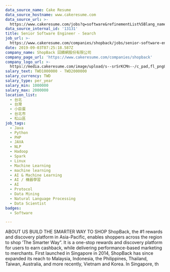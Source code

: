 ```yaml
---
data_source_name: Cake Resume
data_source_hostname: www.cakeresume.com
data_source_url: >-
  https://www.cakeresume.com/jobs?q=software&refinementList%5Blang_name%5D%5B0%5D=English&refinementList%5Bsalary_type%5D=per_year&range%5Bsalary_range%5D%5Bmin%5D=1000000&page=2
data_source_internal_id: '13131'
title: Senior Software Engineer - Search
job_url: >-
  https://www.cakeresume.com/companies/shopback/jobs/senior-software-engineer-search
date: 2019-09-03T07:25:18.587Z
company_name: ShopBack 回饋網股份有限公司
company_page_url: 'https://www.cakeresume.com/companies/shopback'
company_logo_url: >-
  https://media.cakeresume.com/image/upload/s--srSrKCMn--/c_pad,fl_png8,h_200,w_200/v1526020549/vhipuceyhp4pm5kqc6dg.png
salary_text: TWD1000000 - TWD2000000
salary_currency: TWD
salary_type: per_year
salary_min: 1000000
salary_max: 2000000
location_list:
  - 台北
  - 台灣
  - 小巨蛋
  - 台北市
  - 松山區
job_tags:
  - Java
  - Python
  - PHP
  - JAVA
  - NLP
  - Hadoop
  - Spark
  - Linux
  - Machine Learning
  - machine learning
  - AI & Machine Learning
  - AI / 機器學習
  - AI
  - Protocol
  - Data Mining
  - Natural Language Processing
  - Data Scientist
badges:
  - Software

---
```


ABOUT US BUILD THE SMARTER WAY TO SHOP ShopBack, the #1 rewards and discovery platform in Asia-Pacific, enables shoppers across the region to shop ’The Smarter Way”. It is a one-stop rewards and discovery platform for users to earn cashback, while delivering performance-based marketing to merchants. First launched in Singapore in 2014, ShopBack has since expanded its reach to Malaysia, Indonesia, the Philippines, Thailand, Taiwan, Australia, and more recently, Vietnam and Korea. In Singapore, th